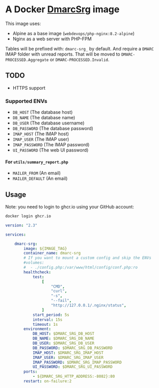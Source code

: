 # A Docker [DmarcSrg](https://github.com/liuch/dmarc-srg#readme) image

This image uses:

- Alpine as a base image (`webdevops/php-nginx:8.2-alpine`)
- Nginx as a web server with PHP-FPM

Tables will be prefixed with: `dmarc-srg_` by default.
And require a `DMARC` IMAP folder with unread reports.
That will be moved to `DMARC-PROCESSED.Aggregate` or `DMARC-PROCESSED.Invalid`.

## TODO

- HTTPS support

### Supported ENVs

- `DB_HOST` (The database host)
- `DB_NAME` (The database name)
- `DB_USER` (The database username)
- `DB_PASSWORD` (The database password)
- `IMAP_HOST` (The IMAP host)
- `IMAP_USER` (The IMAP user)
- `IMAP_PASSWORD` (The IMAP password)
- `UI_PASSWORD` (The web UI password)

#### For `utils/summary_report.php`

- `MAILER_FROM` (An email)
- `MAILER_DEFAULT` (An email)

## Usage

Note: you need to login to ghcr.io using your GitHub account:

```sh
docker login ghcr.io
```

```yml
version: "2.3"

services:

    dmarc-srg:
        image: ${IMAGE_TAG}
        container_name: dmarc-srg
        # If you want to mount a custom config and skip the ENVs
        #volumes:
        #  - ./config.php:/var/www/html/config/conf.php:ro
        healthcheck:
            test:
                [
                    "CMD",
                    "curl",
                    "-s",
                    "--fail",
                    "http://127.0.0.1/.nginx/status",
                ]
            start_period: 5s
            interval: 15s
            timeout: 1s
        environment:
            DB_HOST: $DMARC_SRG_DB_HOST
            DB_NAME: $DMARC_SRG_DB_NAME
            DB_USER: $DMARC_SRG_DB_USER
            DB_PASSWORD: $DMARC_SRG_DB_PASSWORD
            IMAP_HOST: $DMARC_SRG_IMAP_HOST
            IMAP_USER: $DMARC_SRG_IMAP_USER
            IMAP_PASSWORD: $DMARC_SRG_IMAP_PASSWORD
            UI_PASSWORD: $DMARC_SRG_UI_PASSWORD
        ports:
            - ${DMARC_SRG_HTTP_ADDRESS:-8082}:80
        restart: on-failure:2
```
